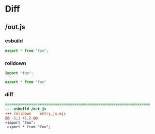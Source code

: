 # Diff
## /out.js
### esbuild
```js
export * from "foo";
```
### rolldown
```js
import "foo";

export * from "foo"


```
### diff
```diff
===================================================================
--- esbuild	/out.js
+++ rolldown	entry_js.mjs
@@ -1,1 +1,2 @@
+import "foo";
 export * from "foo";

```